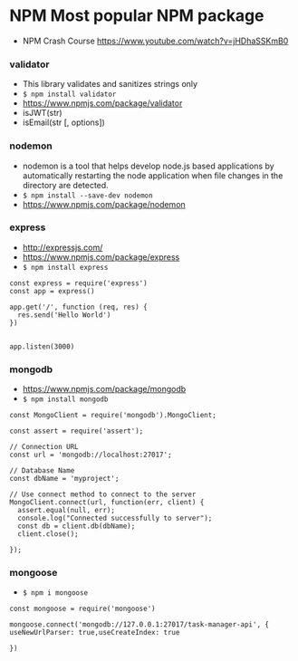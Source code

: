 # NPM Most popular NPM package
- NPM Crash Course https://www.youtube.com/watch?v=jHDhaSSKmB0

### validator
- This library validates and sanitizes strings only
- ```$ npm install validator```
- https://www.npmjs.com/package/validator
- isJWT(str)
- isEmail(str [, options])

### nodemon
- nodemon is a tool that helps develop node.js based applications by automatically restarting the node application when file changes in the directory are detected.
- ```$ npm install --save-dev nodemon```
- https://www.npmjs.com/package/nodemon

### express 
- http://expressjs.com/
- https://www.npmjs.com/package/express
- ```$ npm install express```
```
const express = require('express')
const app = express()
 
app.get('/', function (req, res) {
  res.send('Hello World')
})
 

app.listen(3000)
```
### mongodb
- https://www.npmjs.com/package/mongodb
- ```$ npm install mongodb```
```
const MongoClient = require('mongodb').MongoClient;

const assert = require('assert');

// Connection URL
const url = 'mongodb://localhost:27017';

// Database Name
const dbName = 'myproject';

// Use connect method to connect to the server
MongoClient.connect(url, function(err, client) {
  assert.equal(null, err);
  console.log("Connected successfully to server");
  const db = client.db(dbName);
  client.close();

});
```
### mongoose
- ```$ npm i mongoose```
```
const mongoose = require('mongoose') 

mongoose.connect('mongodb://127.0.0.1:27017/task-manager-api', { useNewUrlParser: true,useCreateIndex: true 

}) 
```

		
	
	
		
			
				
					




				

			

		


		
	
	
		
